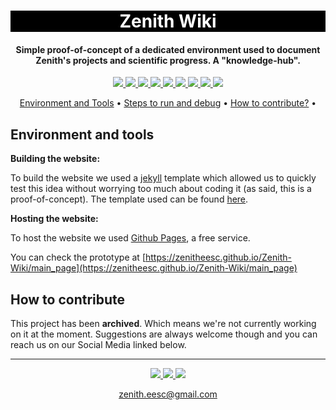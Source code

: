 <h1 align="center" style="color:white; background-color:black">Zenith Wiki</h1>
<h4 align="center">Simple proof-of-concept of a dedicated environment used to document Zenith's projects and scientific progress. A "knowledge-hub".</h4>

<p align="center">
	<a href="http://zenith.eesc.usp.br/">
    <img src="https://img.shields.io/badge/Zenith-Embarcados-black?style=for-the-badge"/>
    </a>
    <a href="https://eesc.usp.br/">
    <img src="https://img.shields.io/badge/Linked%20to-EESC--USP-black?style=for-the-badge"/>
    </a>
    <a href="https://github.com/zenitheesc/Zenith-Wiki/blob/main/LICENSE">
    <img src="https://img.shields.io/github/license/zenitheesc/Zenith-Wiki?style=for-the-badge"/>
    </a>
    <a href="https://github.com/zenitheesc/Zenith-Wiki/issues">
    <img src="https://img.shields.io/github/issues/zenitheesc/Zenith-Wiki?style=for-the-badge"/>
    </a>
    <a href="https://github.com/zenitheesc/Zenith-Wiki/commits/main">
    <img src="https://img.shields.io/github/commit-activity/m/zenitheesc/Zenith-Wiki?style=for-the-badge">
    </a>
    <a href="https://github.com/zenitheesc/Zenith-Wiki/graphs/contributors">
    <img src="https://img.shields.io/github/contributors/zenitheesc/Zenith-Wiki?style=for-the-badge"/>
    </a>
    <a href="https://github.com/zenitheesc/Zenith-Wiki/commits/main">
    <img src="https://img.shields.io/github/last-commit/zenitheesc/Zenith-Wiki?style=for-the-badge"/>
    </a>
    <a href="https://github.com/zenitheesc/Zenith-Wiki/issues">
    <img src="https://img.shields.io/github/issues-raw/zenitheesc/Zenith-Wiki?style=for-the-badge" />
    </a>
    <a href="https://github.com/zenitheesc/Zenith-Wiki/pulls">
    <img src = "https://img.shields.io/github/issues-pr-raw/zenitheesc/Zenith-Wiki?style=for-the-badge">
    </a>
</p>

<p align="center">
    <a href="#environment-and-tools">Environment and Tools</a> •
    <a href="#steps-to-run-and-debug">Steps to run and debug</a> •
    <a href="#how-to-contribute">How to contribute?</a> •
</p>

## Environment and tools

**Building the website:**

To build the website we used a [jekyll](https://jekyllrb.com/) template which allowed us to quickly test this idea without worrying too much about coding it (as said, this is a proof-of-concept). The template used can be found [here](https://github.com/Drassil/git-wiki-theme).

**Hosting the website:**

 To host the website we used [Github Pages](https://pages.github.com/), a free service.

You can check the prototype at [https://zenitheesc.github.io/Zenith-Wiki/main_page](https://zenitheesc.github.io/Zenith-Wiki/main_page)


## How to contribute

This project has been **archived**. Which means we're not currently working on it at the moment. Suggestions are always welcome though and you can reach us on our Social Media linked below. 

---

<p align="center">
    <a href="http://zenith.eesc.usp.br">
    <img src="https://img.shields.io/badge/Check%20out-Zenith's Oficial Website-black?style=for-the-badge" />
    </a> 
    <a href="https://www.facebook.com/zenitheesc">
    <img src="https://img.shields.io/badge/Like%20us%20on-facebook-blue?style=for-the-badge"/>
    </a> 
    <a href="https://www.instagram.com/zenith_eesc/">
    <img src="https://img.shields.io/badge/Follow%20us%20on-Instagram-red?style=for-the-badge"/>
    </a>

</p>
<p align = "center">
<a href="zenith.eesc@gmail.com">zenith.eesc@gmail.com</a>
</p>
